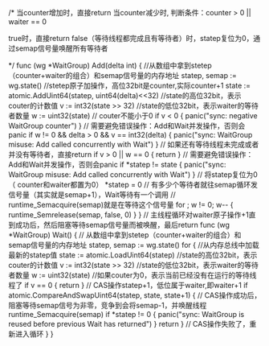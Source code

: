 
/*
   当counter增加时，直接return
   当counter减少时, 判断条件：counter > 0 || waiter == 0

   true时，直接return
   false（等待线程都完成且有等待者）时，statep复位为0，通过semap信号量唤醒所有等待者

 */
func (wg *WaitGroup) Add(delta int) {
	//从数组中拿到stetep（counter+waiter的组合）和semap信号量的内存地址
	statep, semap := wg.state()
	//stetep原子加操作，高位32bit是counter,实际counter+1
	state := atomic.AddUint64(statep, uint64(delta)<<32)
	//state的高位32bit，表示couter的计数值
	v := int32(state >> 32)
	//state的低位32bit，表示waiter的等待者数量
	w := uint32(state)
	// couter不能小于0
	if v < 0 {
		panic("sync: negative WaitGroup counter")
	}
	// 需要避免错误操作：Add和Wait并发操作，否则会panic
	if w != 0 && delta > 0 && v == int32(delta) {
		panic("sync: WaitGroup misuse: Add called concurrently with Wait")
	}
	// 如果还有等待线程未完成或者并没有等待者，直接return
	if v > 0 || w == 0 {
		return
	}
	// 需要避免错误操作：Add和Wait并发操作，否则会panic
	if *statep != state {
		panic("sync: WaitGroup misuse: Add called concurrently with Wait")
	}
	// 将statep复位为0（ counter和waiter都置为0）
	*statep = 0
	// 有多少个等待者就往semap循环发信号量（其实就是semap+1），Wait等待有一个调用	// runtime_Semacquire(semap)就是在等待这个信号量
	for ; w != 0; w-- {
		runtime_Semrelease(semap, false, 0)
	}
}
// 主线程循环对waiter原子操作+1直到成功后，然后阻塞等待semap信号量而被唤醒，最后return
func (wg *WaitGroup) Wait() {
// 从数组中拿到stetep（counter+waiter的组合）和semap信号量的内存地址
	statep, semap := wg.state()
	for {
//从内存总线中加载最新的statep值
		state := atomic.LoadUint64(statep)
//state的高位32bit，表示couter的计数值
		v := int32(state >> 32)
//state的低位32bit，表示waiter的等待者数量
		w := uint32(state)
//如果couter为0，表示当前已经没有在运行的等待线程了
		if v == 0 {
			return
		}
// CAS操作statep+1，低位属于waiter,即waiter+1
		if atomic.CompareAndSwapUint64(statep, state, state+1) {
// CAS操作成功后，阻塞等待semap信号为非零，竞争到会将semap-1，并唤醒线程
			runtime_Semacquire(semap)
			if *statep != 0 {
				panic("sync: WaitGroup is reused before previous Wait has returned")
			}
			return
		}
// CAS操作失败了，重新进入循环
	}
}
